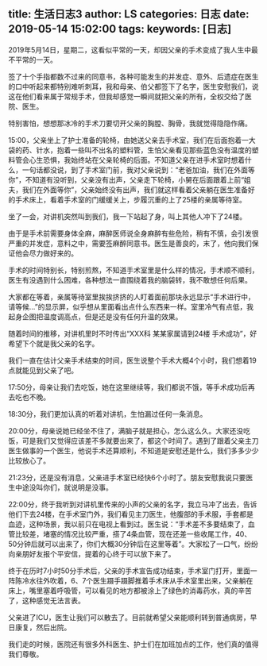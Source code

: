 title: 生活日志3
author: LS
categories: 日志
date: 2019-05-14 15:02:00
tags:
keywords: [日志]
---
2019年5月14日，星期二，这看似平常的一天，却因父亲的手术变成了我人生中最不平常的一天。

签了十个手指都数不过来的同意书，各种可能发生的并发症、意外、后遗症在医生的口中听起来都特别难听刺耳，我和母亲、伯父都签下了名字，医生安慰我们，说这在他们看来属于常规手术，但我却感觉一瞬间就把父亲的所有，全权交给了医院、医生。

特别害怕，想想那冰冷的手术刀要切开父亲的胸膛、胸骨，我就觉得隐隐作痛。

15:00，父亲坐上了护士准备的轮椅，由她送父亲去手术室，我们在后面抱着一大袋的药、针水，抱着一些叫不出名的塑料管，生怕父亲看见那些蓝色没有温度的塑料管会心生恐惧，我始终站在父亲轮椅的后面。不知道父亲在进手术室时想着什么，一句话都没说，到了手术室门前，我对父亲说到：“老爸加油，我们在外面等你”，不知道有没听到，父亲没有出声，父亲走下轮椅，小舅在后面跟着上前“姐夫，我们在外面等你”，父亲始终没有出声，我们就这样看着父亲躺在医生准备好的手术床上，看着手术室的门缓缓关上，步履沉重的上了25楼的亲属等待室。

坐了一会，对讲机突然叫到我们，我一下站起了身，叫上其他人冲下了24楼。

由于是手术前需要身体全麻，麻醉医师说全身麻醉有些危险，稍有不慎，会引发很严重的并发症，意料之中，需要签麻醉同意书。医生是善良的，末了，他向我们保证他会尽力做好来的。

手术的时间特别长，特别煎熬，不知道手术室里是什么样的情况，手术顺不顺利，医生有没遇到什么困难，各种想法一直围绕着我的脑袋转，我不敢想任何后果。

大家都在等着，亲属等待室里挨挨挤挤的人盯着面前那块永远显示“手术进行中，请等候…”的显示屏，似乎想从里面看出点什么东西来一样。室里冷气有点低，我起身企图把温度调高点，但是还是没有任何升温的效果。

随着时间的推移，对讲机里时不时传出“XXX科 某某家属请到24楼 手术成功”，好希望下个就是我父亲的名字。

我们一直在估计父亲手术结束的时间，医生说整个手术大概4个小时，我们想着19点就能见到父亲了吧。

17:50分，母亲让我们去吃饭，她在这里继续等，我们都说不饿，等手术成功后再去吃也不晚。

18:30分，我们更加认真的听着对讲机，生怕漏过任何一条消息。

20:00分，母亲说她已经坐不住了，满脑子就是担心，怎么这么久。大家还没吃饭，可是我们又觉得应该差不多就要出来了，都这个时间了。遇到了跟着父亲主刀医生做事的一个医生，他说手术还算顺利，不知道是安慰还是什么，我们多多少少比较放心了。

21:23分，还是没有消息，父亲进手术室已经快6个小时了。朋友安慰我说只要医生中途没叫你们，就说明是没事。

22:00分，终于我听到对讲机里传来的小声的父亲的名字，我立马冲了出去，告诉他们下去24楼，在手术室门外，我们看见主刀医生，他腹部的手术服，手套都是血迹，这种场景，我以前只在电视上看到过。医生说：“手术差不多要结束了，血管比较差，堵塞的情况比较严重，搭了4条血管，现在还差一些收尾工作，40、50分钟后就可以出来了，你们大概30分钟后在这里等着”。大家松了一口气，纷纷向亲朋好友报个平安信，提着的心终于可以放下来了。

终于在历时7小时50分手术后，父亲的手术宣告成功结束，手术室门打开，里面一阵陈冷水往外吹着，6、7个医生蹑手蹑脚推着手术床从手术室里出来，父亲躺在床上，嘴里塞着呼吸管，可以看见的地方都被涂上了绿色的消毒药水，真的辛苦了，这种感觉无法言表。

父亲进了ICU，医生让我们可以散去了。目前就希望父亲能顺利转到普通病房，早日康复，然后出院。

我们走的时候，医院还有很多外科医生、护士们在加班加点的工作，他们真的值得我们尊敬。
